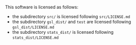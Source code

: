 This software is licensed as follows:
- the subdirectory `src/` is licensed following `src/LICENSE.md`
- the subdirectory `gsl_dist/` and `test` are licensed following `gsl_dist/LICENSE.md`
- the subdirectory `stats_dist/` is licensed following `stats_dist/LICENSE.md`
